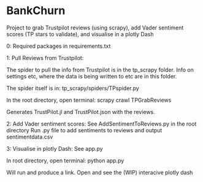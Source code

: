 # BankChurn
Project to grab Trustpilot reviews (using scrapy), add Vader sentiment scores (TP stars to validate), and visualise in a plotly Dash

0: Required packages in requirements.txt

1: Pull Reviews from Trustpilot:

The spider to pull the info from Trustpilot is in the tp_scrapy folder. Info on settings etc, where the data is being written to etc are in this folder.

The spider itself is in: tp_scrapy/spiders/TPspider.py

In the root directory, open terminal: scrapy crawl TPGrabReviews

Generates TrustPilot.jl and TrustPilot.json with the reviews.

2: Add Vader sentiment scores:
See AddSentimentToReviews.py in the root directory
Run .py file to add sentiments to reviews and output sentimentdata.csv

3: Visualise in plotly Dash:
See app.py

In root directory, open terminal: python app.py

Will run and produce a link. Open and see the (WIP) interacive plotly dash

